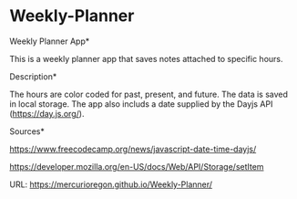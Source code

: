 # Weekly-Planner

Weekly Planner App*

This is a weekly planner app that saves notes attached to specific hours. 

Description*

The hours are color coded for past, present, and future. The data is saved in local storage.  The app also includs a date supplied by the Dayjs API (https://day.js.org/).

Sources*

https://www.freecodecamp.org/news/javascript-date-time-dayjs/

https://developer.mozilla.org/en-US/docs/Web/API/Storage/setItem

URL:  https://mercurioregon.github.io/Weekly-Planner/







